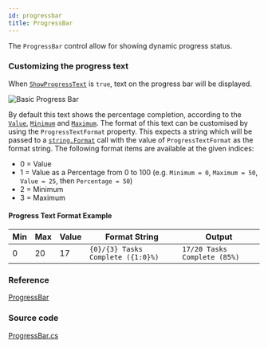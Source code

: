```yaml
---
id: progressbar
title: ProgressBar
---
```


The `ProgressBar` control allow for showing dynamic progress status.

### Customizing the progress text

When [`ShowProgressText`](http://reference.avaloniaui.net/api/Avalonia.Controls/ProgressBar/590A8B3E) is `true`, text on the progress bar will be displayed.

  <div style={{textAlign: 'center'}}>
    <img src="/img/controls/progressbar/progressbar (1).png" alt="Basic Progress Bar" />
  </div>

By default this text shows the percentage completion, according to the [`Value`](http://reference.avaloniaui.net/api/Avalonia.Controls.Primitives/RangeBase/E111DF5B), [`Minimum`](http://reference.avaloniaui.net/api/Avalonia.Controls.Primitives/RangeBase/8F9BD1EA) and [`Maximum`](http://reference.avaloniaui.net/api/Avalonia.Controls.Primitives/RangeBase/C07B22E9). The format of this text can be customised by using the `ProgressTextFormat` property. This expects a string which will be passed to a [`string.Format`](https://docs.microsoft.com/en-us/dotnet/api/system.string.format#system-string-format(system-string-system-object())) call with the value of `ProgressTextFormat` as the format string. The following format items are available at the given indices:

* 0 = Value
* 1 = Value as a Percentage from 0 to 100 (e.g. `Minimum = 0`, `Maximum = 50`, `Value = 25`, then `Percentage = 50`)
* 2 = Minimum
* 3 = Maximum

#### Progress Text Format Example

|Min |Max |Value |Format String                    |Output                       |
|----|----|------|---------------------------------|-----------------------------|
|0   |20  |17    |`{0}/{3} Tasks Complete ({1:0}%)`|`17/20 Tasks Complete (85%)` |

### Reference

[ProgressBar](http://reference.avaloniaui.net/api/Avalonia.Controls/ProgressBar/)

### Source code

[ProgressBar.cs](https://github.com/AvaloniaUI/Avalonia/blob/master/src/Avalonia.Controls/ProgressBar.cs)